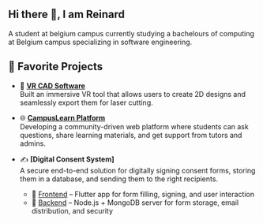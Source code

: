 ## Hi there 👋, I am Reinard
A student at belgium campus currently studying a bachelours of computing at Belgium campus specializing in software engineering.

## 🔭 Favorite Projects

- 🎨 **[VR CAD Software](https://github.com/ReinardPieters/VR_Interactive_Modelling_Application)**  
  Built an immersive VR tool that allows users to create 2D designs and seamlessly export them for laser cutting.  

- 🌐 **[CampusLearn Platform](https://github.com/ReinardPieters/BCStudentWellnessSystem)**  
  Developing a community-driven web platform where students can ask questions, share learning materials, and get support from tutors and admins.  

- ✍️ **[Digital Consent System]**  
  A secure end-to-end solution for digitally signing consent forms, storing them in a database, and sending them to the right recipients.  
  - 🔗 [Frontend](https://github.com/ReinardPieters/ConsentForm-Frontend) – Flutter app for form filling, signing, and user interaction  
  - 🔗 [Backend](https://github.com/ReinardPieters/ConsentForm-Backend) – Node.js + MongoDB server for form storage, email distribution, and security
